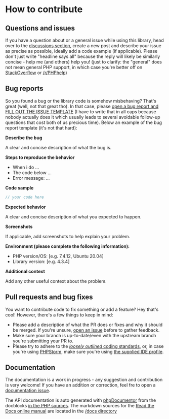 # How to contribute

## Questions and issues

If you have a question about or a general issue while using this library,
head over to the [discussions section](https://github.com/chillerlan/php-qrcode/discussions),
create a new post and describe your issue as precise as possible, ideally add a code example (if applicable).
Please don't just write "headline says all" because the reply will likely be similarly concise - help me (and others) help you!
(just to clarify: the "general" does not mean general PHP support, in which case you're better off on
[StackOverflow](https://stackoverflow.com/questions/tagged/php) or [/r/PHPhelp](https://www.reddit.com/r/PHPhelp/))


## Bug reports

So you found a bug or the library code is somehow misbehaving? That's great (well, not that great tho). In that case,
please [open a bug report and FILL OUT THE ISSUE TEMPLATE](https://github.com/chillerlan/php-qrcode/issues/new?assignees=&labels=bug&projects=&template=bug_report.md&title=%5BBUG%5D)
(I have to write that in all caps because nobody actually does it which usually leads to several avoidable follow-up questions that cost both of us precious time).
Below an example of the bug report template (it's not that hard):

**Describe the bug**

A clear and concise description of what the bug is.

**Steps to reproduce the behavior**
- When i do ...
- The code below ...
- Error message: ...

**Code sample**
```php
// your code here
```

**Expected behavior**

A clear and concise description of what you expected to happen.

**Screenshots**

If applicable, add screenshots to help explain your problem.

**Environment (please complete the following information):**
- PHP version/OS: [e.g. 7.4.12, Ubuntu 20.04]
- Library version: [e.g. 4.3.4]

**Additional context**

Add any other useful context about the problem.


## Pull requests and bug fixes

You want to contribute code to fix something or add a feature? Hey that's cool! However, there's a few things to keep in mind:

- Please add a description of what the PR does or fixes and why it should be merged. If you're unsure, [open an issue](https://github.com/chillerlan/php-qrcode/issues/new?assignees=&labels=enhancement&projects=&template=feature_request.md&title=%5BENHANCEMENT%5D) before to gather feedback.
- Make sure your branch is up-to-date/even with the upstream branch you're submitting your PR to.
- Please try to adhere to the [*loosely outlined* coding standards](https://github.com/chillerlan/php-qrcode/discussions/60), or, in case you're using [PHPStorm](https://www.jetbrains.com/phpstorm/), make sure you're using [the supplied IDE profile](https://github.com/chillerlan/php-qrcode/tree/main/.idea).


## Documentation

The documentation is a work in progress - any suggestion and contribution is very welcome!
If you have an addition or correction, feel fre to open a [documentation issue](https://github.com/chillerlan/php-qrcode/issues/new?assignees=&labels=docs&projects=&template=documentation.md&title=%5BDOCS%5D).


The API documentation is auto generated with [phpDocumentor](https://www.phpdoc.org/) from the docblocks [in the PHP sources](https://github.com/chillerlan/php-qrcode/tree/main/src).
The markdown sources for the [Read the Docs online manual](https://php-qrcode.readthedocs.io) are located in the [/docs directory](https://github.com/chillerlan/php-qrcode/tree/main/docs)
